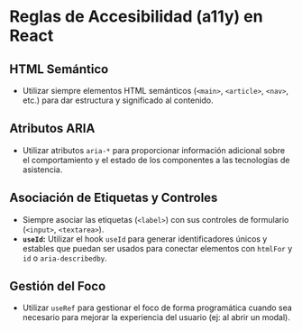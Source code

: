 # Reglas de Accesibilidad (a11y) en React

## HTML Semántico
- Utilizar siempre elementos HTML semánticos (`<main>`, `<article>`, `<nav>`, etc.) para dar estructura y significado al contenido.

## Atributos ARIA
- Utilizar atributos `aria-*` para proporcionar información adicional sobre el comportamiento y el estado de los componentes a las tecnologías de asistencia.

## Asociación de Etiquetas y Controles
- Siempre asociar las etiquetas (`<label>`) con sus controles de formulario (`<input>`, `<textarea>`).
- **`useId`:** Utilizar el hook `useId` para generar identificadores únicos y estables que puedan ser usados para conectar elementos con `htmlFor` y `id` o `aria-describedby`.

## Gestión del Foco
- Utilizar `useRef` para gestionar el foco de forma programática cuando sea necesario para mejorar la experiencia del usuario (ej: al abrir un modal).